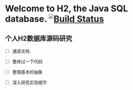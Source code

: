 # Welcome to H2, the Java SQL database. [![Build Status](https://travis-ci.org/h2database/h2database.svg?branch=master)](https://travis-ci.org/h2database/h2database)

## 个人H2数据库源码研究
+ [ ] 通读文档
+ [ ] 整体过一下代码
+ [ ] 整理基本的抽象
+ [ ] 深入研究实现细节

